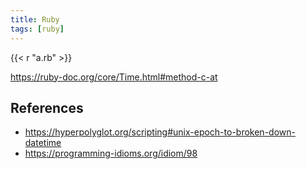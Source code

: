 ```yaml
---
title: Ruby
tags: [ruby]
---
```


{{< r "a.rb" >}}

<https://ruby-doc.org/core/Time.html#method-c-at>

## References

- <https://hyperpolyglot.org/scripting#unix-epoch-to-broken-down-datetime>
- <https://programming-idioms.org/idiom/98>
